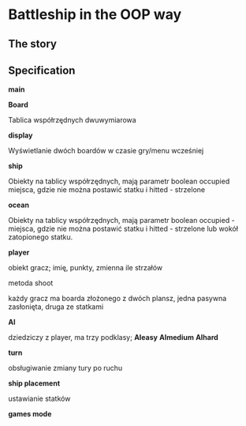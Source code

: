 # Battleship in the OOP way

## The story

## Specification


__main__


__Board__

Tablica współrzędnych dwuwymiarowa

__display__

Wyświetlanie dwóch boardów w czasie gry/menu wcześniej

__ship__

Obiekty na tablicy współrzędnych, mają parametr boolean occupied miejsca, gdzie nie można postawić statku i hitted - strzelone

__ocean__

Obiekty na tablicy współrzędnych, mają parametr boolean occupied - miejsca, gdzie nie można postawić statku i hitted - strzelone lub wokół zatopionego statku. 


__player__

obiekt gracz; imię, punkty, zmienna ile strzałów

metoda shoot

każdy gracz ma boarda złożonego z dwóch plansz, jedna pasywna zasłonięta, druga ze statkami

__AI__

dziedziczy z player, ma trzy podklasy;
__AIeasy__
__AImedium__
__AIhard__

__turn__

obsługiwanie zmiany tury po ruchu

__ship placement__

ustawianie statków

__games mode__




